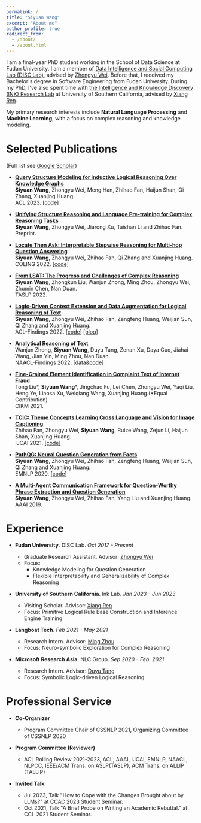 ```yaml
---
permalink: /
title: "Siyuan Wang"
excerpt: "About me"
author_profile: true
redirect_from: 
  - /about/
  - /about.html
---
```


I am a final-year PhD student working in the School of Data Science at Fudan University. I am a member of [Data Intelligence and Social Computing Lab (DISC Lab)](http://fudan-disc.com/), advised by [Zhongyu Wei](http://www.sdspeople.fudan.edu.cn/zywei/). Before that, I received my Bachelor's degree in Software Engineering from Fudan University. During my PhD, I've also spent time with [the Intelligence and Knowledge Discovery (INK) Research Lab](https://ink-usc.github.io/)  at University of Southern California, advised by [Xiang Ren](https://shanzhenren.github.io/).

My primary research interests include **Natural Language Processing** and **Machine Learning**, with a focus on complex reasoning and knowledge modeling. 

Selected Publications
======
(Full list see [Google Scholar](https://scholar.google.com/citations?user=t_tryJ0AAAAJ&hl=zh-CN))
* [**Query Structure Modeling for Inductive Logical Reasoning Over Knowledge Graphs**](https://aclanthology.org/2023.acl-long.259.pdf)<br />
  **Siyuan Wang**, Zhongyu Wei, Meng Han, Zhihao Fan, Haijun Shan, Qi Zhang, Xuanjing Huang.<br />
  ACL 2023. [[code]](https://github.com/SiyuanWangw/InductiveLR)
  
* [**Unifying Structure Reasoning and Language Pre-training for Complex Reasoning Tasks**](https://arxiv.org/abs/2301.08913)<br />
  **Siyuan Wang**, Zhongyu Wei, Jiarong Xu, Taishan Li and Zhihao Fan.<br />
  Preprint.
  
* [**Locate Then Ask: Interpretable Stepwise Reasoning for Multi-hop Question Answering**](https://aclanthology.org/2023.acl-long.259.pdf)<br />
  **Siyuan Wang**, Zhongyu Wei, Zhihao Fan, Qi Zhang and Xuanjing Huang.<br />
  COLING 2022. [[code]](https://github.com/SiyuanWangw/StepwiseQA)
  
* [**From LSAT: The Progress and Challenges of Complex Reasoning**](https://ieeexplore.ieee.org/document/9747955)<br />
  **Siyuan Wang**, Zhongkun Liu, Wanjun Zhong, Ming Zhou, Zhongyu Wei, Zhumin Chen, Nan Duan.<br />
  TASLP 2022.
  
* [**Logic-Driven Context Extension and Data Augmentation for Logical Reasoning of Text**](https://aclanthology.org/2022.findings-acl.127/)<br />
  **Siyuan Wang**, Zhongyu Wei, Zhihao Fan, Zengfeng Huang, Weijian Sun, Qi Zhang and Xuanjing Huang.<br />
  ACL-Findings 2022. [[code]](https://github.com/SiyuanWangw/LReasoner) [[blog]](https://www.microsoft.com/en-us/research/blog/microsoft-lreasoner-leads-the-reclor-challenge-on-logical-reasoning/)

* [**Analytical Reasoning of Text**](https://aclanthology.org/2022.findings-naacl.177/)<br />
  Wanjun Zhong, **Siyuan Wang**, Duyu Tang, Zenan Xu, Daya Guo, Jiahai Wang, Jian Yin, Ming Zhou, Nan Duan.<br />
  NAACL-Findings 2022. [[data&code]](https://github.com/zhongwanjun/AR-LSAT)

* [**Fine-Grained Element Identification in Complaint Text of Internet Fraud**](https://dl.acm.org/doi/abs/10.1145/3459637.3482108)<br />
  Tong Liu\*, **Siyuan Wang**\*, Jingchao Fu, Lei Chen, Zhongyu Wei, Yaqi Liu, Heng Ye, Liaosa Xu, Weiqiang Wang, Xuanjing Huang.(*Equal Contribution) <br />
  CIKM 2021. 

* [**TCIC: Theme Concepts Learning Cross Language and Vision for Image Captioning**](https://www.ijcai.org/proceedings/2021/0091.pdf)<br />
  Zhihao Fan, Zhongyu Wei, **Siyuan Wang**, Ruize Wang, Zejun Li, Haijun Shan, Xuanjing Huang.<br />
  IJCAI 2021. [[code]](https://github.com/LibertFan/TCIC)

* [**PathQG: Neural Question Generation from Facts**](https://aclanthology.org/2020.emnlp-main.729/)<br />
  **Siyuan Wang**, Zhongyu Wei, Zhihao Fan, Zengfeng Huang, Weijian Sun, Qi Zhang and Xuanjing Huang.<br />
  EMNLP 2020. [[code]](https://github.com/SiyuanWangw/PathQG)

* [**A Multi-Agent Communication Framework for Question-Worthy Phrase Extraction and Question Generation**](https://ojs.aaai.org/index.php/AAAI/article/view/4700)<br />
  **Siyuan Wang**, Zhongyu Wei, Zhihao Fan, Yang Liu and Xuanjing Huang.<br />
  AAAI 2019. 


Experience
======
* **Fudan University**. DISC Lab. *Oct 2017 - Present*
  + Graduate Research Assistant. Advisor: [Zhongyu Wei](http://www.sdspeople.fudan.edu.cn/zywei/)
  + Focus:
    - Knowledge Modeling for Question Generation
    - Flexible Interpretability and Generalizability of Complex Reasoning
    
* **University of Southern California**. Ink Lab. *Jan 2023 - Jun 2023*
  + Visiting Scholar. Advisor: [Xiang Ren](https://shanzhenren.github.io/)
  + Focus: Primitive Logical Rule Base Construction and Inference Engine Training

* **Langboat Tech**. *Feb 2021 - May 2021*
  + Research Intern. Advisor: [Ming Zhou](https://scholar.google.co.jp/citations?user=a0w5c0gAAAAJ&hl=en)
  + Focus: Neuro-symbolic Exploration for Complex Reasoning
    
* **Microsoft Research Asia**. NLC Group. *Sep 2020 - Feb. 2021*
  + Research Intern. Advisor: [Duyu Tang](https://scholar.google.com/citations?user=9uz-D-kAAAAJ&hl=zh-CN)
  + Focus: Symbolic Logic-driven Logical Reasoning

Professional Service
======
* **Co-Organizer**
  + Program Committee Chair of CSSNLP 2021,  Organizing Committee of CSSNLP 2020

* **Program Committee (Reviewer)**
  + ACL Rolling Review 2021-2023, ACL, AAAI, IJCAI, EMNLP, NAACL, NLPCC, IEEE/ACM Trans. on ASLP(TASLP), ACM Trans. on ALLIP (TALLIP)

* **Invited Talk**
  + Jul 2023, Talk "How to Cope with the Changes Brought about by LLMs?" at CCAC 2023 Student Seminar.
  + Oct 2021, Talk "A Brief Probe on Writing an Academic Rebuttal." at CCL 2021 Student Seminar.
